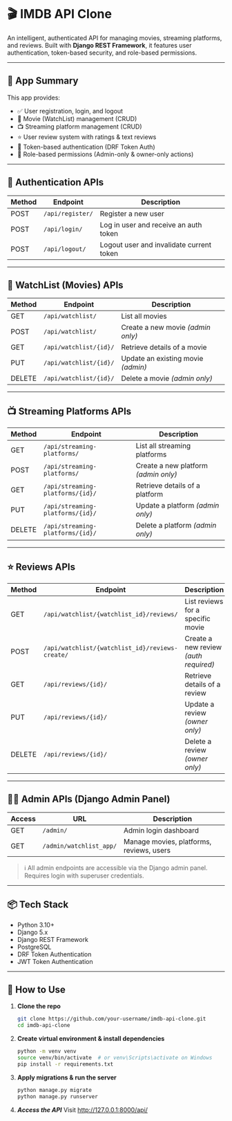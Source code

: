 # 🎬 IMDB API Clone

An intelligent, authenticated API for managing movies, streaming platforms, and reviews. Built with **Django REST Framework**, it features user authentication, token-based security, and role-based permissions.

---

## 🧠 App Summary

This app provides:

- ✅ User registration, login, and logout  
- 🎥 Movie (WatchList) management (CRUD)  
- 📺 Streaming platform management (CRUD)  
- ⭐ User review system with ratings & text reviews  
- 🔐 Token-based authentication (DRF Token Auth)  
- 👤 Role-based permissions (Admin-only & owner-only actions)  

---

## 🔐 Authentication APIs

| Method | Endpoint              | Description                                  |
|--------|-----------------------|----------------------------------------------|
| POST   | `/api/register/`      | Register a new user                          |
| POST   | `/api/login/`         | Log in user and receive an auth token        |
| POST   | `/api/logout/`        | Logout user and invalidate current token     |

---

## 🎥 WatchList (Movies) APIs

| Method | Endpoint                        | Description                           |
|--------|---------------------------------|---------------------------------------|
| GET    | `/api/watchlist/`              | List all movies                       |
| POST   | `/api/watchlist/`              | Create a new movie *(admin only)*     |
| GET    | `/api/watchlist/{id}/`         | Retrieve details of a movie           |
| PUT    | `/api/watchlist/{id}/`         | Update an existing movie *(admin)*    |
| DELETE | `/api/watchlist/{id}/`         | Delete a movie *(admin only)*         |

---

## 📺 Streaming Platforms APIs

| Method | Endpoint                                 | Description                           |
|--------|------------------------------------------|---------------------------------------|
| GET    | `/api/streaming-platforms/`             | List all streaming platforms          |
| POST   | `/api/streaming-platforms/`             | Create a new platform *(admin only)*  |
| GET    | `/api/streaming-platforms/{id}/`        | Retrieve details of a platform        |
| PUT    | `/api/streaming-platforms/{id}/`        | Update a platform *(admin only)*      |
| DELETE | `/api/streaming-platforms/{id}/`        | Delete a platform *(admin only)*      |

---

## ⭐ Reviews APIs

| Method | Endpoint                                         | Description                                      |
|--------|--------------------------------------------------|--------------------------------------------------|
| GET    | `/api/watchlist/{watchlist_id}/reviews/`        | List reviews for a specific movie                |
| POST   | `/api/watchlist/{watchlist_id}/reviews-create/` | Create a new review *(auth required)*            |
| GET    | `/api/reviews/{id}/`                            | Retrieve details of a review                      |
| PUT    | `/api/reviews/{id}/`                            | Update a review *(owner only)*                   |
| DELETE | `/api/reviews/{id}/`                            | Delete a review *(owner only)*                   |

---

## 🧑‍💼 Admin APIs (Django Admin Panel)

| Access | URL                      | Description                  |
|--------|--------------------------|------------------------------|
| GET    | `/admin/`                | Admin login dashboard        |
| GET    | `/admin/watchlist_app/`  | Manage movies, platforms, reviews, users |

> ℹ️ All admin endpoints are accessible via the Django admin panel.  
> Requires login with superuser credentials.

---

## 📦 Tech Stack

- Python 3.10+  
- Django 5.x  
- Django REST Framework  
- PostgreSQL
- DRF Token Authentication
- JWT Token Authentication

---

## 🚀 How to Use

1. **Clone the repo**
   ```bash
   git clone https://github.com/your-username/imdb-api-clone.git
   cd imdb-api-clone
2. **Create virtual environment & install dependencies**
   ```bash
   python -m venv venv
   source venv/bin/activate  # or venv\Scripts\activate on Windows
   pip install -r requirements.txt
3. **Apply migrations & run the server**
   ```bash
   python manage.py migrate
   python manage.py runserver
   
4. ***Access the API***
    Visit http://127.0.0.1:8000/api/
